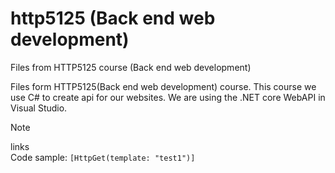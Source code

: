 # http5125 (Back end web development)
Files from HTTP5125 course (Back end web development)

Files form HTTP5125(Back end web development) course. This course we use C# to create api for our websites. We are using the .NET core WebAPI in Visual Studio.
>[!Note]
>links  
>Code sample: ```[HttpGet(template: "test1")] ```

